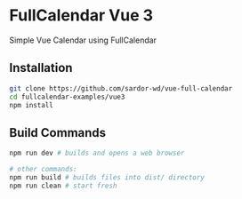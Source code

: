 
# FullCalendar Vue 3

Simple Vue Calendar using FullCalendar


## Installation

```bash
git clone https://github.com/sardor-wd/vue-full-calendar
cd fullcalendar-examples/vue3
npm install
```

## Build Commands

```bash
npm run dev # builds and opens a web browser

# other commands:
npm run build # builds files into dist/ directory
npm run clean # start fresh
```

